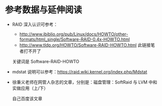 # 参考数据与延伸阅读

- RAID 深入认识可参考：

  - http://www.ibiblio.org/pub/Linux/docs/HOWTO/other-formats/html_single/Software-RAID-0.4x-HOWTO.html
  - http://www.tldp.org/HOWTO/Software-RAID-HOWTO.html   此链接笔者打不开了

  关键词是 Software-RAID-HOWTO

- mdstat 说明可以参考：https://raid.wiki.kernel.org/index.php/Mdstat

- 徐秉义老师在网管人杂志的文章，分别是：磁盘管理：SoftRaid 与 LVM 中和实做应用（上/下）

  自己百度该文章